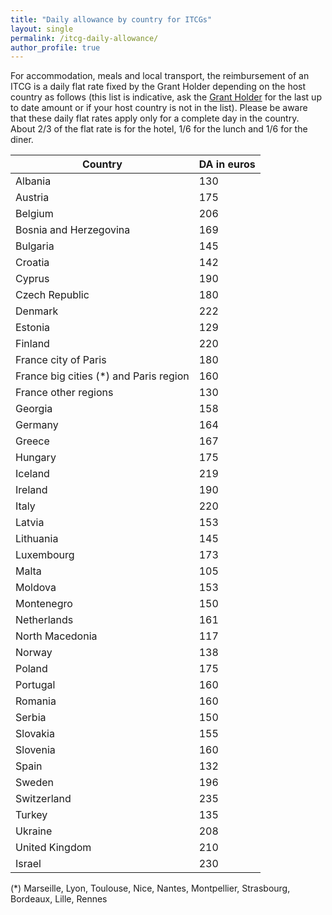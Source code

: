 ```yaml
---
title: "Daily allowance by country for ITCGs"
layout: single
permalink: /itcg-daily-allowance/
author_profile: true
---
```


For accommodation, meals and local transport, the reimbursement of an
ITCG is a daily flat rate fixed by the Grant Holder depending on the
host country as follows (this list is indicative, ask the [Grant Holder](mailto:saf-saclay-recettes@inria.fr) for the last up to date amount or if your host country is not in the list). Please be aware that these daily flat rates apply only for a complete day in the country. About 2/3 of the flat rate is for the hotel, 1/6 for the lunch and 1/6 for the diner.

| Country | DA in euros |
| --- | --- |
| Albania | 130 |
| Austria | 175 |
| Belgium | 206 |
| Bosnia and Herzegovina | 169 |
| Bulgaria | 145 |
| Croatia | 142 |
| Cyprus | 190 |
| Czech Republic | 180 |
| Denmark | 222 |
| Estonia | 129 |
| Finland | 220 |
| France city of Paris | 180 |
| France big cities (*) and Paris region | 160 |
| France other regions | 130 |
| Georgia | 158 |
| Germany | 164 |
| Greece | 167 |
| Hungary | 175 |
| Iceland | 219 |
| Ireland | 190 |
| Italy | 220 |
| Latvia | 153 |
| Lithuania | 145 |
| Luxembourg | 173 |
| Malta | 105 |
| Moldova | 153 |
| Montenegro | 150 |
| Netherlands | 161 |
| North Macedonia | 117 |
| Norway | 138 |
| Poland | 175 |
| Portugal | 160 |
| Romania | 160 |
| Serbia | 150 |
| Slovakia | 155 |
| Slovenia | 160 |
| Spain | 132 |
| Sweden | 196 |
| Switzerland | 235 |
| Turkey | 135 |
| Ukraine | 208 |
| United Kingdom | 210 |
| Israel | 230 |

(*) Marseille, Lyon, Toulouse, Nice, Nantes, Montpellier, Strasbourg, Bordeaux, Lille, Rennes
